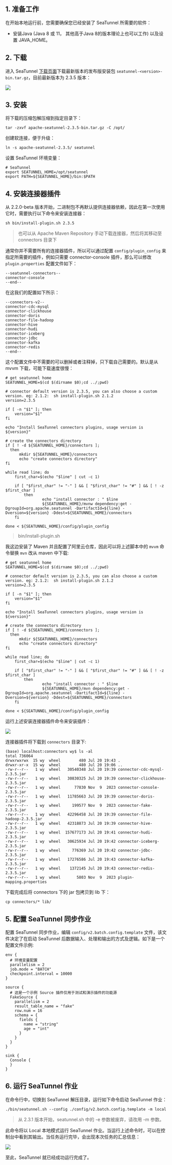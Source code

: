 ## 1. 准备工作

在开始本地运行前，您需要确保您已经安装了 SeaTunnel 所需要的软件：
- 安装Java (Java 8 或 11， 其他高于Java 8的版本理论上也可以工作) 以及设置 JAVA_HOME。

## 2. 下载

进入 SeaTunnel [下载页面](https://seatunnel.apache.org/download)下载最新版本的发布版安装包 `seatunnel-<version>-bin.tar.gz`，目前最新版本为 2.3.5 版本：

![](img-seatunnel-setup-1.png)

## 3. 安装

将下载的压缩包解压缩到指定目录下：
```
tar -zxvf apache-seatunnel-2.3.5-bin.tar.gz -C /opt/
```
创建软连接，便于升级：
```
ln -s apache-seatunnel-2.3.5/ seatunnel
```
设置 SeaTunnel 环境变量：
```
# SeaTunnel
export SEATUNNEL_HOME=/opt/seatunnel
export PATH=${SEATUNNEL_HOME}/bin:$PATH
```

## 4. 安装连接器插件

从 2.2.0-beta 版本开始，二进制包不再默认提供连接器依赖，因此在第一次使用它时，需要执行以下命令来安装连接器：
```shell
sh bin/install-plugin.sh 2.3.5
```
> 也可以从 Apache Maven Repository 手动下载连接器，然后将其移动至 connectors 目录下

通常你并不需要所有的连接器插件，所以可以通过配置 `config/plugin_config` 来指定所需要的插件，例如只需要 connector-console 插件，那么可以修改 `plugin.properties` 配置文件如下：
```
--seatunnel-connectors--
connector-console
--end--
```
在这我们的配置如下所示：
```
--connectors-v2--
connector-cdc-mysql
connector-clickhouse
connector-doris
connector-file-hadoop
connector-hive
connector-hudi
connector-iceberg
connector-jdbc
connector-kafka
connector-redis
--end--
```
这个配置文件中不需要的可以删掉或者注释掉，只下载自己需要的。默认是从 mvvm 下载，可能下载速度很慢：
```shll
# get seatunnel home
SEATUNNEL_HOME=$(cd $(dirname $0);cd ../;pwd)

# connector default version is 2.3.5, you can also choose a custom version. eg: 2.1.2:  sh install-plugin.sh 2.1.2
version=2.3.5

if [ -n "$1" ]; then
    version="$1"
fi

echo "Install SeaTunnel connectors plugins, usage version is ${version}"

# create the connectors directory
if [ ! -d ${SEATUNNEL_HOME}/connectors ];
  then
      mkdir ${SEATUNNEL_HOME}/connectors
      echo "create connectors directory"
fi

while read line; do
    first_char=$(echo "$line" | cut -c 1)

    if [ "$first_char" != "-" ] && [ "$first_char" != "#" ] && [ ! -z $first_char ]
        then
                echo "install connector : " $line
                ${SEATUNNEL_HOME}/mvnw dependency:get -DgroupId=org.apache.seatunnel -DartifactId=${line} -Dversion=${version} -Ddest=${SEATUNNEL_HOME}/connectors
    fi

done < ${SEATUNNEL_HOME}/config/plugin_config
```
> bin/install-plugin.sh

我这边安装了 Maven 并且配置了阿里云仓库，因此可以将上述脚本中的 `mvvm` 命令替换 `mvn` 改从 maven 中下载:
```shell
# get seatunnel home
SEATUNNEL_HOME=$(cd $(dirname $0);cd ../;pwd)

# connector default version is 2.3.5, you can also choose a custom version. eg: 2.1.2:  sh install-plugin.sh 2.1.2
version=2.3.5

if [ -n "$1" ]; then
    version="$1"
fi

echo "Install SeaTunnel connectors plugins, usage version is ${version}"

# create the connectors directory
if [ ! -d ${SEATUNNEL_HOME}/connectors ];
  then
      mkdir ${SEATUNNEL_HOME}/connectors
      echo "create connectors directory"
fi

while read line; do
    first_char=$(echo "$line" | cut -c 1)

    if [ "$first_char" != "-" ] && [ "$first_char" != "#" ] && [ ! -z $first_char ]
        then
                echo "install connector : " $line
                ${SEATUNNEL_HOME}/mvn dependency:get -DgroupId=org.apache.seatunnel -DartifactId=${line} -Dversion=${version} -Ddest=${SEATUNNEL_HOME}/connectors
    fi

done < ${SEATUNNEL_HOME}/config/plugin_config
```
运行上述安装连接器插件命令来安装插件：

![](img-seatunnel-setup-2.png)

连接器插件将下载到 `connectors` 目录下:
```shell
(base) localhost:connectors wy$ ls -al
total 736064
drwxrwxrwx  15 wy  wheel        480 Jul 20 19:43 .
drwxr-xr-x  15 wy  wheel        480 Jul 20 19:06 ..
-rw-r--r--   1 wy  wheel   30540348 Jul 20 19:39 connector-cdc-mysql-2.3.5.jar
-rw-r--r--   1 wy  wheel   30830325 Jul 20 19:39 connector-clickhouse-2.3.5.jar
-rw-r--r--   1 wy  wheel      77830 Nov  9  2023 connector-console-2.3.5.jar
-rw-r--r--   1 wy  wheel   11785663 Jul 20 19:39 connector-doris-2.3.5.jar
-rw-r--r--   1 wy  wheel     199577 Nov  9  2023 connector-fake-2.3.5.jar
-rw-r--r--   1 wy  wheel   42296458 Jul 20 19:39 connector-file-hadoop-2.3.5.jar
-rw-r--r--   1 wy  wheel   42318873 Jul 20 19:39 connector-hive-2.3.5.jar
-rw-r--r--   1 wy  wheel  157677173 Jul 20 19:41 connector-hudi-2.3.5.jar
-rw-r--r--   1 wy  wheel   30625934 Jul 20 19:42 connector-iceberg-2.3.5.jar
-rw-r--r--   1 wy  wheel     776369 Jul 20 19:42 connector-jdbc-2.3.5.jar
-rw-r--r--   1 wy  wheel   17276586 Jul 20 19:43 connector-kafka-2.3.5.jar
-rw-r--r--   1 wy  wheel    1372145 Jul 20 19:43 connector-redis-2.3.5.jar
-rw-r--r--   1 wy  wheel       5803 Nov  9  2023 plugin-mapping.properties
```
下载完成后将 connectors 下的 jar 包拷贝到 lib 下：
```
cp connectors/* lib/
```

## 5. 配置 SeaTunnel 同步作业

配置 SeaTunnel 同步作业，编辑 `config/v2.batch.config.template` 文件，该文件决定了在启动 SeaTunnel 后数据输入、处理和输出的方式及逻辑。如下是一个配置文件示例:
```
env {
  # 环境变量配置
  parallelism = 2
  job.mode = "BATCH"
  checkpoint.interval = 10000
}

source {
  # 这是一个示例 Source 插件仅用于测试和演示插件的功能源
  FakeSource {
    parallelism = 2
    result_table_name = "fake"
    row.num = 16
    schema = {
      fields {
        name = "string"
        age = "int"
      }
    }
  }
}

sink {
  Console {
  }
}
```

## 6. 运行 SeaTunnel 作业

在命令行中，切换到 SeaTunnel 解压目录，运行如下命令启动 SeaTunnel 作业：
```
./bin/seatunnel.sh --config ./config/v2.batch.config.template -m local
```
> 从 2.3.1 版本开始，seatunnel.sh 中的 -e 参数被废弃，请改用 -m 参数。

此命令将以 Local 本地模式运行 SeaTunnel 作业。当运行上述命令时，可以在控制台中看到其输出。当任务运行完毕，会出现本次任务的汇总信息：

![](img-seatunnel-setup-3.png)

至此，SeaTunnel 就已经成功运行完成了。
